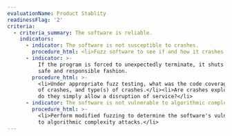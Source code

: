 ```yaml
---
evaluationName: Product Stablity
readinessFlag: '2'
criteria:
  - criteria_summary: The software is reliable.
    indicators:
      - indicator: The software is not susceptible to crashes.
        procedure_html: <li>Fuzz software to see if and how it crashes.</li>
      - indicator: >-
          If the program is forced to unexpectedly terminate, it shuts down in a
          safe and responsible fashion.
        procedure_html: >-
          <li>Under appropriate fuzz testing, what was the code coverage, number
          of crashes, and type(s) of crashes.</li><li>Are crashes exploitable, or
          do they simply allow a disruption of service?</li>
      - indicator: The software is not vulnerable to algorithmic complexity attacks.
        procedure_html: >-
          <li>Perform modified fuzzing to determine the software's vulnerability
          to algorithmic complexity attacks.</li>
---
```


